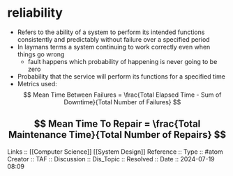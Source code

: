 # reliability

- Refers to the ability of a system to perform its intended functions consistently and predictably without failure over a specified period
- In laymans terms a system continuing to work correctly even when things go wrong
	- fault happens which probability of happening is never going to be zero
- Probability that the service will perform its functions for a specified time
- Metrics used:
$$
Mean Time Between Failures = \frac{Total Elapsed Time - Sum of Downtime}{Total Number of Failures}
$$

$$
Mean Time To Repair = \frac{Total Maintenance Time}{Total Number of Repairs}
$$
---
Links :: [[Computer Science]] [[System Design]]
Reference ::
Type :: #atom
Creator ::
TAF ::
Discussion ::
Dis_Topic :: 
Resolved ::
Date :: 2024-07-19 08:09
